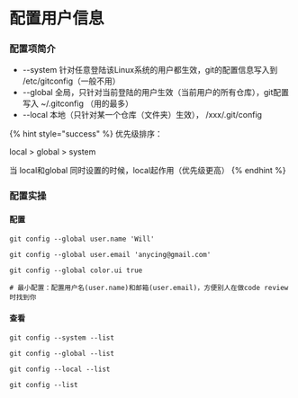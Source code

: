 # 配置用户信息

### 配置项简介

* \--system    针对任意登陆该Linux系统的用户都生效，git的配置信息写入到 /etc/gitconfig（一般不用）
* \--global     全局，只针对当前登陆的用户生效（当前用户的所有仓库），git配置写入 \~/.gitconfig （用的最多）
* \--local        本地（只针对某一个仓库（文件夹）生效）， /xxx/.git/config

{% hint style="success" %}
优先级排序：

local > global > system

当 local和global 同时设置的时候，local起作用（优先级更高）
{% endhint %}



### 配置实操

#### 配置

```
git config --global user.name 'Will'

git config --global user.email 'anycing@gmail.com'

git config --global color.ui true

# 最小配置：配置用户名(user.name)和邮箱(user.email)，方便别人在做code review时找到你
```

#### 查看

```
git config --system --list

git config --global --list

git config --local --list

git config --list
```

